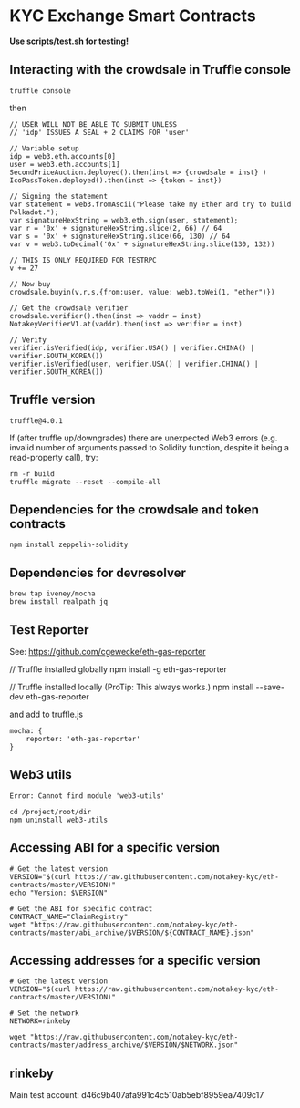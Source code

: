 # KYC Exchange Smart Contracts

**Use scripts/test.sh for testing!**

## Interacting with the crowdsale in Truffle console

    truffle console

then

    // USER WILL NOT BE ABLE TO SUBMIT UNLESS
    // 'idp' ISSUES A SEAL + 2 CLAIMS FOR 'user'

    // Variable setup
    idp = web3.eth.accounts[0]
    user = web3.eth.accounts[1]
    SecondPriceAuction.deployed().then(inst => {crowdsale = inst} )
    IcoPassToken.deployed().then(inst => {token = inst})

    // Signing the statement
    var statement = web3.fromAscii("Please take my Ether and try to build Polkadot.");
    var signatureHexString = web3.eth.sign(user, statement);
    var r = '0x' + signatureHexString.slice(2, 66) // 64
    var s = '0x' + signatureHexString.slice(66, 130) // 64
    var v = web3.toDecimal('0x' + signatureHexString.slice(130, 132)) 
    
    // THIS IS ONLY REQUIRED FOR TESTRPC
    v += 27 
    
    // Now buy
    crowdsale.buyin(v,r,s,{from:user, value: web3.toWei(1, "ether")})

    // Get the crowdsale verifier
    crowdsale.verifier().then(inst => vaddr = inst)
    NotakeyVerifierV1.at(vaddr).then(inst => verifier = inst)

    // Verify
    verifier.isVerified(idp, verifier.USA() | verifier.CHINA() | verifier.SOUTH_KOREA()) 
    verifier.isVerified(user, verifier.USA() | verifier.CHINA() | verifier.SOUTH_KOREA()) 


## Truffle version

    truffle@4.0.1

If (after truffle up/downgrades) there are unexpected Web3 errors (e.g.
invalid number of arguments passed to Solidity function, despite it being
a read-property call), try:

    rm -r build
    truffle migrate --reset --compile-all

## Dependencies for the crowdsale and token contracts

    npm install zeppelin-solidity

## Dependencies for devresolver

    brew tap iveney/mocha
    brew install realpath jq

## Test Reporter

See: https://github.com/cgewecke/eth-gas-reporter

  // Truffle installed globally
  npm install -g eth-gas-reporter
 
  // Truffle installed locally (ProTip: This always works.)
  npm install --save-dev eth-gas-reporter

and add to truffle.js

    mocha: {
        reporter: 'eth-gas-reporter'
    }
    
## Web3 utils

    Error: Cannot find module 'web3-utils'

```
cd /project/root/dir
npm uninstall web3-utils
```

## Accessing ABI for a specific version

    # Get the latest version
    VERSION="$(curl https://raw.githubusercontent.com/notakey-kyc/eth-contracts/master/VERSION)"
    echo "Version: $VERSION"

    # Get the ABI for specific contract
    CONTRACT_NAME="ClaimRegistry"
    wget "https://raw.githubusercontent.com/notakey-kyc/eth-contracts/master/abi_archive/$VERSION/${CONTRACT_NAME}.json"

## Accessing addresses for a specific version

    # Get the latest version
    VERSION="$(curl https://raw.githubusercontent.com/notakey-kyc/eth-contracts/master/VERSION)"

    # Set the network
    NETWORK=rinkeby

    wget "https://raw.githubusercontent.com/notakey-kyc/eth-contracts/master/address_archive/$VERSION/$NETWORK.json"

## rinkeby

Main test account: d46c9b407afa991c4c510ab5ebf8959ea7409c17
